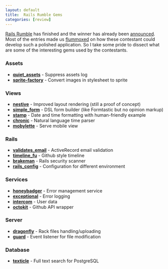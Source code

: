 ```yaml
---
layout: default
title:  Rails Rumble Gems
categories: [review]
---
```


[Rails Rumble](http://railsrumble.com/) has finished and the winner has already been [announced](http://railsrumble.com/entries/winners). Most of the entries made us [flummoxed](http://www.imore.com/jobs-ipad-competitors-flummoxed) on how these contestant could develop such a polished application. So I take some pride to dissect what are some of the interesting gems used by the contestants.

### Assets

* [**quiet_assets**](https://github.com/evrone/quiet_assets) - Suppress assets log
* [**sprite-factory**](https://github.com/jakesgordon/sprite-factory) - Convert images in stylesheet to sprite

### Views

* [**nestive**](https://github.com/justinfrench/nestive) - Improved layout rendering (still a proof of concept)
* [**simple_form**](https://github.com/plataformatec/simple_form) - DSL form builder (like Formtastic but no opinion markup)
* [**stamp**](https://github.com/jeremyw/stamp) - Date and time formatting with human-friendly example
* [**chronic**](https://github.com/mojombo/chronic) - Natural language time parser
* [**mobylette**](https://github.com/tscolari/mobylette) - Serve mobile view

### Rails

* [**validates_email**](https://github.com/perfectline/validates_email) - ActiveRecord email validation
* [**timeline_fu**](https://github.com/jamesgolick/timeline_fu) - Github style timeline
* [**brakeman**](http://brakemanscanner.org/) - Rails security scanner
* [**rails_config**](https://github.com/railsjedi/rails_config) - Configuration for different environment

### Services

* [**honeybadger**](https://www.honeybadger.io/) - Error management service
* [**exceptional**](http://www.exceptional.io/) - Error logging
* [**intercom**](https://www.intercom.io/) - User data
* [**octokit**](http://pengwynn.github.com/octokit/) - Github API wrapper

### Server

* [**dragonfly**](https://github.com/markevans/dragonfly) - Rack files handling/uploading
* [**guard**](https://github.com/guard/guard) - Event listener for file modification

### Database

* [**texticle**](http://tenderlove.github.com/texticle/) - Full text search for PostgreSQL